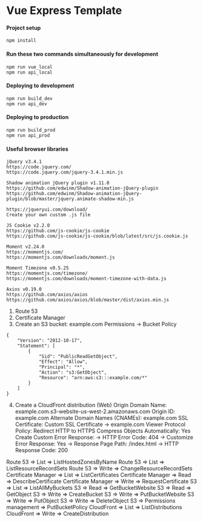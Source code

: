 # Vue Express Template

#### Project setup
```
npm install
```

#### Run these two commands simultaneously for development
```
npm run vue_local
npm run api_local
```

#### Deploying to development
```
npm run build_dev
npm run api_dev
```

#### Deploying to production
```
npm run build_prod
npm run api_prod
```

#### Useful browser libraries
```
jQuery v3.4.1
https://code.jquery.com/
https://code.jquery.com/jquery-3.4.1.min.js

Shadow animation jQuery plugin v1.11.0
https://github.com/edwinm/Shadow-animation-jQuery-plugin
https://github.com/edwinm/Shadow-animation-jQuery-plugin/blob/master/jquery.animate-shadow-min.js

https://jqueryui.com/download/
Create your own custom .js file

JS Cookie v2.2.0
https://github.com/js-cookie/js-cookie
https://github.com/js-cookie/js-cookie/blob/latest/src/js.cookie.js

Moment v2.24.0
https://momentjs.com/
https://momentjs.com/downloads/moment.js

Moment Timezone v0.5.25
https://momentjs.com/timezone/
https://momentjs.com/downloads/moment-timezone-with-data.js

Axios v0.19.0
https://github.com/axios/axios
https://github.com/axios/axios/blob/master/dist/axios.min.js
```

1. Route 53
2. Certificate Manager
3. Create an S3 bucket: example.com
   Permissions -> Bucket Policy
```
{
    "Version": "2012-10-17",
    "Statement": [
        {
            "Sid": "PublicReadGetObject",
            "Effect": "Allow",
            "Principal": "*",
            "Action": "s3:GetObject",
            "Resource": "arn:aws:s3:::example.com/*"
        }
    ]
}
```

4. Create a CloudFront distribution (Web)
   Origin Domain Name: example.com.s3-website-us-west-2.amazonaws.com
   Origin ID: example.com
   Alternate Domain Names (CNAMEs): example.com
   SSL Certificate: Custom SSL Certificate -> example.com
   Viewer Protocol Policy: Redirect HTTP to HTTPS
   Compress Objects Automatically: Yes
   Create Custom Error Response:
     -> HTTP Error Code: 404
     -> Customize Error Response: Yes
     -> Response Page Path: /index.html
     -> HTTP Response Code: 200

Route 53 => List => ListHostedZonesByName
Route 53 => List => ListResourceRecordSets
Route 53 => Write => ChangeResourceRecordSets
Certificate Manager => List => ListCertificates
Certificate Manager => Read => DescribeCertificate
Certificate Manager => Write => RequestCertificate
S3 => List => ListAllMyBuckets
S3 => Read => GetBucketWebsite
S3 => Read => GetObject
S3 => Write => CreateBucket
S3 => Write => PutBucketWebsite
S3 => Write => PutObject
S3 => Write => DeleteObject
S3 => Permissions management => PutBucketPolicy
CloudFront => List => ListDistributions
CloudFront => Write => CreateDistribution
